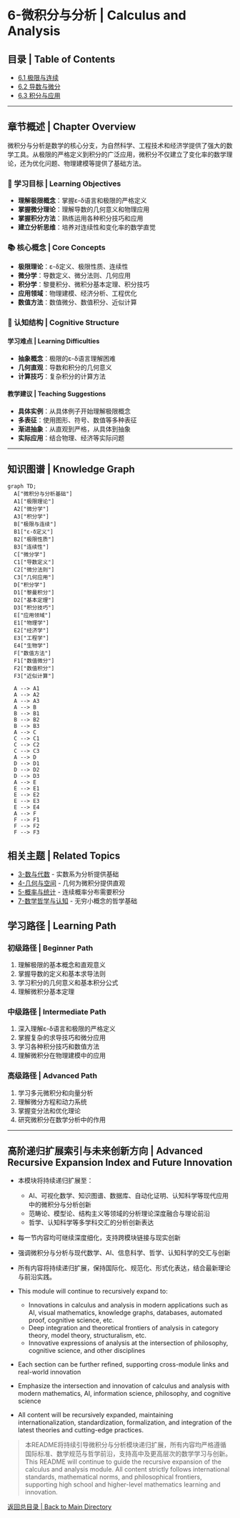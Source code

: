# 6-微积分与分析 | Calculus and Analysis

## 目录 | Table of Contents

- [6.1 极限与连续](./6.1-极限与连续.md)
- [6.2 导数与微分](./6.2-导数与微分.md)
- [6.3 积分与应用](./6.3-积分与应用.md)

---

## 章节概述 | Chapter Overview

微积分与分析是数学的核心分支，为自然科学、工程技术和经济学提供了强大的数学工具。从极限的严格定义到积分的广泛应用，微积分不仅建立了变化率的数学理论，还为优化问题、物理建模等提供了基础方法。

### 🎯 学习目标 | Learning Objectives

- **理解极限概念**：掌握ε-δ语言和极限的严格定义
- **掌握微分理论**：理解导数的几何意义和物理应用
- **掌握积分方法**：熟练运用各种积分技巧和应用
- **建立分析思维**：培养对连续性和变化率的数学直觉

### 📚 核心概念 | Core Concepts

- **极限理论**：ε-δ定义、极限性质、连续性
- **微分学**：导数定义、微分法则、几何应用
- **积分学**：黎曼积分、微积分基本定理、积分技巧
- **应用领域**：物理建模、经济分析、工程优化
- **数值方法**：数值微分、数值积分、近似计算

### 🧠 认知结构 | Cognitive Structure

#### 学习难点 | Learning Difficulties

- **抽象概念**：极限的ε-δ语言理解困难
- **几何直观**：导数和积分的几何意义
- **计算技巧**：复杂积分的计算方法

#### 教学建议 | Teaching Suggestions

- **具体实例**：从具体例子开始理解极限概念
- **多表征**：使用图形、符号、数值等多种表征
- **渐进抽象**：从直观到严格，从具体到抽象
- **实际应用**：结合物理、经济等实际问题

---

## 知识图谱 | Knowledge Graph

```mermaid
graph TD;
  A["微积分与分析基础"]
  A1["极限理论"]
  A2["微分学"]
  A3["积分学"]
  B["极限与连续"]
  B1["ε-δ定义"]
  B2["极限性质"]
  B3["连续性"]
  C["微分学"]
  C1["导数定义"]
  C2["微分法则"]
  C3["几何应用"]
  D["积分学"]
  D1["黎曼积分"]
  D2["基本定理"]
  D3["积分技巧"]
  E["应用领域"]
  E1["物理学"]
  E2["经济学"]
  E3["工程学"]
  E4["生物学"]
  F["数值方法"]
  F1["数值微分"]
  F2["数值积分"]
  F3["近似计算"]
  
  A --> A1
  A --> A2
  A --> A3
  A --> B
  B --> B1
  B --> B2
  B --> B3
  A --> C
  C --> C1
  C --> C2
  C --> C3
  A --> D
  D --> D1
  D --> D2
  D --> D3
  A --> E
  E --> E1
  E --> E2
  E --> E3
  E --> E4
  A --> F
  F --> F1
  F --> F2
  F --> F3
```

## 相关主题 | Related Topics

- [3-数与代数](../3-数与代数/README.md) - 实数系为分析提供基础
- [4-几何与空间](../4-几何与空间/README.md) - 几何为微积分提供直观
- [5-概率与统计](../5-概率与统计/README.md) - 连续概率分布需要积分
- [7-数学哲学与认知](../7-数学哲学与认知/README.md) - 无穷小概念的哲学基础

## 学习路径 | Learning Path

### 初级路径 | Beginner Path

1. 理解极限的基本概念和直观意义
2. 掌握导数的定义和基本求导法则
3. 学习积分的几何意义和基本积分公式
4. 理解微积分基本定理

### 中级路径 | Intermediate Path

1. 深入理解ε-δ语言和极限的严格定义
2. 掌握复杂的求导技巧和微分应用
3. 学习各种积分技巧和数值方法
4. 理解微积分在物理建模中的应用

### 高级路径 | Advanced Path

1. 学习多元微积分和向量分析
2. 理解微分方程和动力系统
3. 掌握变分法和优化理论
4. 研究微积分在数学分析中的作用

---

## 高阶递归扩展索引与未来创新方向 | Advanced Recursive Expansion Index and Future Innovation

- 本模块将持续递归扩展至：
  - AI、可视化数学、知识图谱、数据库、自动化证明、认知科学等现代应用中的微积分与分析创新
  - 范畴论、模型论、结构主义等领域的分析理论深度融合与理论前沿
  - 哲学、认知科学等多学科交汇的分析创新表达
- 每一节内容均可继续深度细化，支持跨模块链接与现实创新
- 强调微积分与分析与现代数学、AI、信息科学、哲学、认知科学的交汇与创新
- 所有内容将持续递归扩展，保持国际化、规范化、形式化表达，结合最新理论与前沿实践。

- This module will continue to recursively expand to:
  - Innovations in calculus and analysis in modern applications such as AI, visual mathematics, knowledge graphs, databases, automated proof, cognitive science, etc.
  - Deep integration and theoretical frontiers of analysis in category theory, model theory, structuralism, etc.
  - Innovative expressions of analysis at the intersection of philosophy, cognitive science, and other disciplines
- Each section can be further refined, supporting cross-module links and real-world innovation
- Emphasize the intersection and innovation of calculus and analysis with modern mathematics, AI, information science, philosophy, and cognitive science
- All content will be recursively expanded, maintaining internationalization, standardization, formalization, and integration of the latest theories and cutting-edge practices.

> 本README将持续引导微积分与分析模块递归扩展，所有内容均严格遵循国际标准、数学规范与哲学前沿，支持高中及更高层次的数学学习与创新。
> This README will continue to guide the recursive expansion of the calculus and analysis module. All content strictly follows international standards, mathematical norms, and philosophical frontiers, supporting high school and higher-level mathematics learning and innovation.

[返回总目录 | Back to Main Directory](../README.md)
